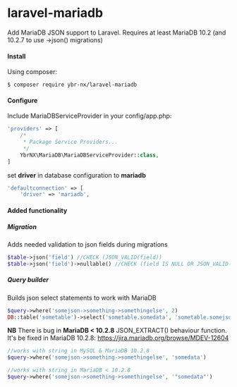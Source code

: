 # laravel-mariadb
Add MariaDB JSON support to Laravel. 
Requires at least MariaDB 10.2 (and 10.2.7 to use ->json() migrations)

#### Install
Using composer:
```
$ composer require ybr-nx/laravel-mariadb
```

#### Configure
Include MariaDBServiceProvider in your config/app.php:

```php
'providers' => [
    /*
     * Package Service Providers...
     */
    YbrNX\MariaDB\MariaDBServiceProvider::class,
]
```

set **driver** in database configuration to **mariadb**
```php
'defaultconnection' => [
    'driver' => 'mariadb',
```
#### Added functionality

##### Migration
Adds needed validation to json fields during migrations
```php
$table->json('field') //CHECK (JSON_VALID(field))
$table->json('field')->nullable() //CHECK (field IS NULL OR JSON_VALID(field))
```    

##### Query builder
Builds json select statements to work with MariaDB
```php
$query->where('somejson->something->somethingelse', 2)
DB::table('sometable')->select('sometable.somedata', 'sometable.somejson->somedata as somejsondata')
```

**NB** There is bug in **MariaDB < 10.2.8** JSON_EXTRACT() behaviour function. 
It's be fixed in MariaDB 10.2.8: https://jira.mariadb.org/browse/MDEV-12604
```php
//works with string in MySQL & MariaDB 10.2.8
$query->where('somejson->something->somethingelse', 'somedata')

//works with string in MariaDB < 10.2.8
$query->where('somejson->something->somethingelse', '"somedata"') 
```
